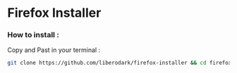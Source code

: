 # Firefox Installer


### How to install :

Copy and Past in your terminal :

```bash
git clone https://github.com/liberodark/firefox-installer && cd firefox-installer && chmod +x install.sh; ./install.sh
```
